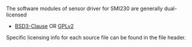 The software modules of sensor driver for SMI230 are generally dual-licensed
* [BSD3-Clause](LICENSE-BSD) OR [GPLv2](LICENSE-GPL)

Specific licensing info for each source file can be found in the file header.
